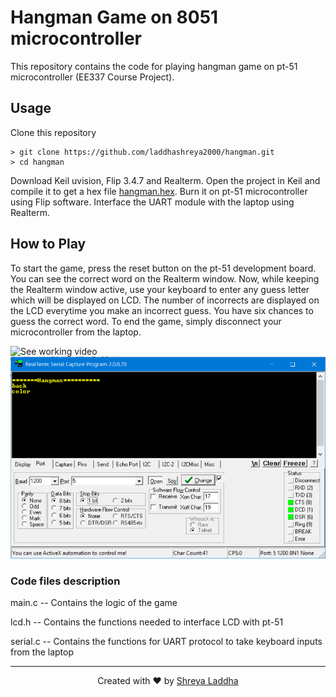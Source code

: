 # Hangman Game on 8051 microcontroller
This repository contains the code for playing hangman game on pt-51 microcontroller (EE337 Course Project).

## Usage
Clone this repository 

```console
> git clone https://github.com/laddhashreya2000/hangman.git
> cd hangman
```
Download Keil uvision, Flip 3.4.7 and Realterm. Open the project in Keil and compile it to get a hex file [hangman.hex](Objects/hangman.hex). Burn it on pt-51 microcontroller using Flip software. Interface the UART module with the laptop using Realterm. 

## How to Play

To start the game, press the reset button on the pt-51 development board. You can see the correct word on the Realterm window. Now, while keeping the Realterm window active, use your keyboard to enter any guess letter which will be displayed on LCD. The number of incorrects are displayed on the LCD everytime you make an incorrect guess. You have six chances to guess the correct word. To end the game, simply disconnect your microcontroller from the laptop.

![See working video](assets/hangman.gif)
![Realterm Window](assets/realterm_output.png)

### Code files description

main.c -- Contains the logic of the game

lcd.h -- Contains the functions needed to interface LCD with pt-51

serial.c -- Contains the functions for UART protocol to take keyboard inputs from the laptop

---
<p align="center">Created with ❤️ by <a href="https://laddhashreya2000.github.io" target="_blank">Shreya Laddha</a>